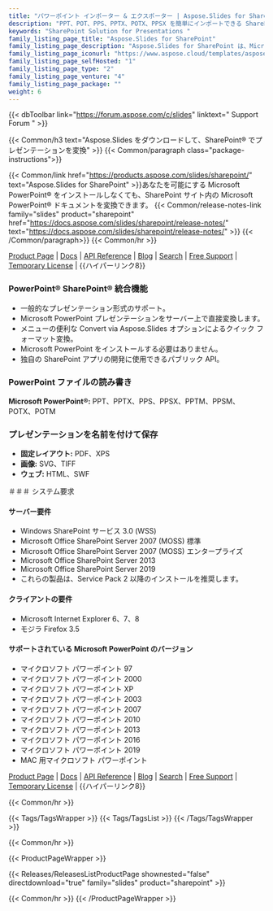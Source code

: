 ```yaml
---
title: "パワーポイント インポーター & エクスポーター | Aspose.Slides for SharePoint"
description: "PPT、POT、PPS、PPTX、POTX、PPSX を簡単にインポートできる SharePoint ソリューションをダウンロードし、これらの形式を PDF、TIFF、XPS ファイルにエクスポートします。"
keywords: "SharePoint Solution for Presentations "
family_listing_page_title: "Aspose.Slides for SharePoint"
family_listing_page_description: "Aspose.Slides for SharePoint は、Microsoft PowerPoint ファイルを他の形式に変換できる SharePoint アプリです。 Aspose.Slides for SharePoint は、PPT、POT、PPS、PPTX、POTX、PPSX などの一般的な Microsoft プレゼンテーション フォーマットを簡単にインポートでき、これらのフォーマットを PDF、TIFF、XPS ファイルにエクスポートできます。"
family_listing_page_iconurl: "https://www.aspose.cloud/templates/aspose/App_Themes/V3/images/slides/272x272/aspose_slides-for-sharepoint-min.png"
family_listing_page_selfHosted: "1"
family_listing_page_type: "2"
family_listing_page_venture: "4"
family_listing_page_package: ""
weight: 6
---
```


{{< dbToolbar link="https://forum.aspose.com/c/slides" linktext=" Support Forum " >}}

{{< Common/h3 text="Aspose.Slides をダウンロードして、SharePoint® でプレゼンテーションを変換"  >}}
{{< Common/paragraph class="package-instructions">}}

{{< Common/link href="https://products.aspose.com/slides/sharepoint/" text="Aspose.Slides for SharePoint"  >}}あなたを可能にする
Microsoft PowerPoint® をインストールしなくても、SharePoint サイト内の Microsoft PowerPoint® ドキュメントを変換できます。
{{< Common/release-notes-link family="slides" product="sharepoint" href="https://docs.aspose.com/slides/sharepoint/release-notes/" text="https://docs.aspose.com/slides/sharepoint/release-notes/"  >}}
{{< /Common/paragraph>}}
{{< Common/hr >}}

[Product Page](https://products.aspose.com/slides/sharepoint/) | [Docs](https://docs.aspose.com/slides/sharepoint/) | [API Reference](https://reference.aspose.com/slides/) | [Blog](https://blog.aspose.com/category/slides/) | [Search](https://search.aspose.com/) | [Free Support](https://forum.aspose.com/c/slides/11) | [Temporary License](https://purchase.aspose.com/temporary-license) | {{ハイパーリンク8}}

### PowerPoint® SharePoint® 統合機能

- 一般的なプレゼンテーション形式のサポート。
- Microsoft PowerPoint プレゼンテーションをサーバー上で直接変換します。
- メニューの便利な Convert via Aspose.Slides オプションによるクイック フォーマット変換。
- Microsoft PowerPoint をインストールする必要はありません。
- 独自の SharePoint アプリの開発に使用できるパブリック API。

### PowerPoint ファイルの読み書き

**Microsoft PowerPoint®:** PPT、PPTX、PPS、PPSX、PPTM、PPSM、POTX、POTM

### プレゼンテーションを名前を付けて保存

- **固定レイアウト:** PDF、XPS
- **画像:** SVG、TIFF
- **ウェブ:** HTML、SWF

＃＃＃ システム要求

#### サーバー要件

- Windows SharePoint サービス 3.0 (WSS)
- Microsoft Office SharePoint Server 2007 (MOSS) 標準
- Microsoft Office SharePoint Server 2007 (MOSS) エンタープライズ
- Microsoft Office SharePoint Server 2013
- Microsoft Office SharePoint Server 2019
- これらの製品は、Service Pack 2 以降のインストールを推奨します。

#### クライアントの要件

- Microsoft Internet Explorer 6、7、8
- モジラ Firefox 3.5

#### サポートされている Microsoft PowerPoint のバージョン

- マイクロソフト パワーポイント 97
- マイクロソフト パワーポイント 2000
- マイクロソフト パワーポイント XP
- マイクロソフト パワーポイント 2003
- マイクロソフト パワーポイント 2007
- マイクロソフト パワーポイント 2010
- マイクロソフト パワーポイント 2013
- マイクロソフト パワーポイント 2016
- マイクロソフト パワーポイント 2019
- MAC 用マイクロソフト パワーポイント

[Product Page](https://products.aspose.com/slides/sharepoint/) | [Docs](https://docs.aspose.com/slides/sharepoint/) | [API Reference](https://reference.aspose.com/slides/) | [Blog](https://blog.aspose.com/category/slides/) | [Search](https://search.aspose.com/) | [Free Support](https://forum.aspose.com/c/slides/11) | [Temporary License](https://purchase.aspose.com/temporary-license) | {{ハイパーリンク8}}

{{< Common/hr >}}

{{< Tags/TagsWrapper >}}
{{< Tags/TagsList >}}
{{< /Tags/TagsWrapper >}}

{{< Common/hr >}}

{{< ProductPageWrapper >}}

<!-- ReleasesListProductPage-->

{{< Releases/ReleasesListProductPage shownested="false"  directdownload="true" family="slides" product="sharepoint" >}}

<!-- /ReleasesListProductPage-->

{{< Common/hr >}}
{{< /ProductPageWrapper >}}

